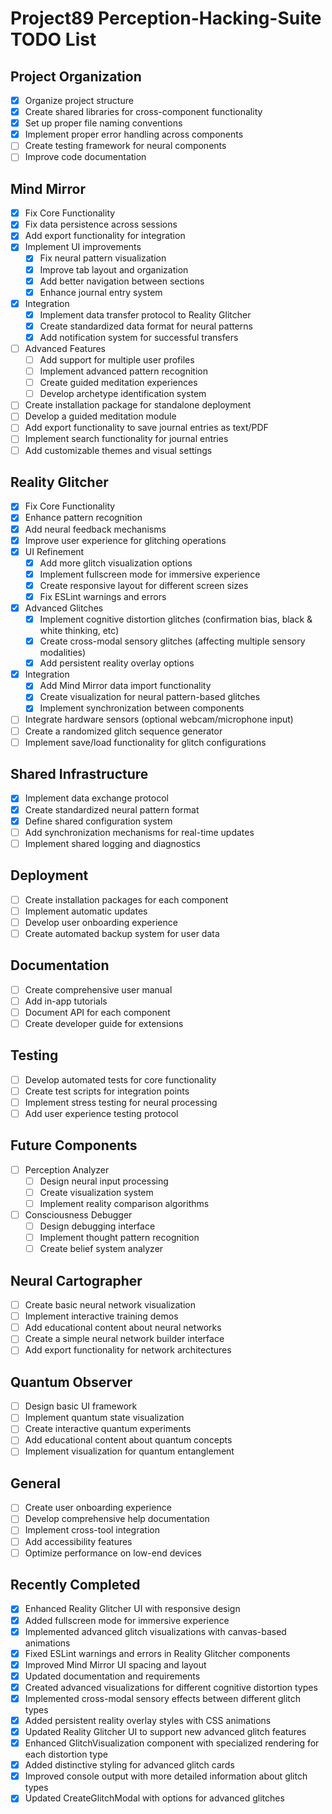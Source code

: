 # Project89 Perception-Hacking-Suite TODO List

## Project Organization
- [x] Organize project structure
- [x] Create shared libraries for cross-component functionality
- [x] Set up proper file naming conventions
- [x] Implement proper error handling across components
- [ ] Create testing framework for neural components
- [ ] Improve code documentation

## Mind Mirror
- [x] Fix Core Functionality
- [x] Fix data persistence across sessions
- [x] Add export functionality for integration
- [x] Implement UI improvements
  - [x] Fix neural pattern visualization
  - [x] Improve tab layout and organization
  - [x] Add better navigation between sections
  - [x] Enhance journal entry system
- [x] Integration
  - [x] Implement data transfer protocol to Reality Glitcher
  - [x] Create standardized data format for neural patterns
  - [x] Add notification system for successful transfers
- [ ] Advanced Features
  - [ ] Add support for multiple user profiles
  - [ ] Implement advanced pattern recognition
  - [ ] Create guided meditation experiences
  - [ ] Develop archetype identification system
- [ ] Create installation package for standalone deployment
- [ ] Develop a guided meditation module
- [ ] Add export functionality to save journal entries as text/PDF
- [ ] Implement search functionality for journal entries
- [ ] Add customizable themes and visual settings

## Reality Glitcher
- [x] Fix Core Functionality
- [x] Enhance pattern recognition
- [x] Add neural feedback mechanisms
- [x] Improve user experience for glitching operations
- [x] UI Refinement
  - [x] Add more glitch visualization options
  - [x] Implement fullscreen mode for immersive experience
  - [x] Create responsive layout for different screen sizes
  - [x] Fix ESLint warnings and errors
- [x] Advanced Glitches
  - [x] Implement cognitive distortion glitches (confirmation bias, black & white thinking, etc)
  - [x] Create cross-modal sensory glitches (affecting multiple sensory modalities)
  - [x] Add persistent reality overlay options
- [x] Integration
  - [x] Add Mind Mirror data import functionality
  - [x] Create visualization for neural pattern-based glitches
  - [x] Implement synchronization between components
- [ ] Integrate hardware sensors (optional webcam/microphone input)
- [ ] Create a randomized glitch sequence generator
- [ ] Implement save/load functionality for glitch configurations

## Shared Infrastructure
- [x] Implement data exchange protocol
- [x] Create standardized neural pattern format
- [x] Define shared configuration system
- [ ] Add synchronization mechanisms for real-time updates
- [ ] Implement shared logging and diagnostics

## Deployment
- [ ] Create installation packages for each component
- [ ] Implement automatic updates
- [ ] Develop user onboarding experience
- [ ] Create automated backup system for user data

## Documentation
- [ ] Create comprehensive user manual
- [ ] Add in-app tutorials
- [ ] Document API for each component
- [ ] Create developer guide for extensions

## Testing
- [ ] Develop automated tests for core functionality
- [ ] Create test scripts for integration points
- [ ] Implement stress testing for neural processing
- [ ] Add user experience testing protocol

## Future Components
- [ ] Perception Analyzer
  - [ ] Design neural input processing
  - [ ] Create visualization system
  - [ ] Implement reality comparison algorithms
- [ ] Consciousness Debugger
  - [ ] Design debugging interface
  - [ ] Implement thought pattern recognition
  - [ ] Create belief system analyzer

## Neural Cartographer
- [ ] Create basic neural network visualization
- [ ] Implement interactive training demos
- [ ] Add educational content about neural networks
- [ ] Create a simple neural network builder interface
- [ ] Add export functionality for network architectures

## Quantum Observer
- [ ] Design basic UI framework
- [ ] Implement quantum state visualization
- [ ] Create interactive quantum experiments
- [ ] Add educational content about quantum concepts
- [ ] Implement visualization for quantum entanglement

## General
- [ ] Create user onboarding experience
- [ ] Develop comprehensive help documentation
- [ ] Implement cross-tool integration
- [ ] Add accessibility features
- [ ] Optimize performance on low-end devices

## Recently Completed
- [x] Enhanced Reality Glitcher UI with responsive design
- [x] Added fullscreen mode for immersive experience
- [x] Implemented advanced glitch visualizations with canvas-based animations
- [x] Fixed ESLint warnings and errors in Reality Glitcher components
- [x] Improved Mind Mirror UI spacing and layout
- [x] Updated documentation and requirements
- [x] Created advanced visualizations for different cognitive distortion types
- [x] Implemented cross-modal sensory effects between different glitch types
- [x] Added persistent reality overlay styles with CSS animations
- [x] Updated Reality Glitcher UI to support new advanced glitch features
- [x] Enhanced GlitchVisualization component with specialized rendering for each distortion type
- [x] Added distinctive styling for advanced glitch cards
- [x] Improved console output with more detailed information about glitch types
- [x] Updated CreateGlitchModal with options for advanced glitches 